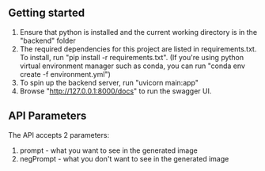## Getting started
1. Ensure that python is installed and the current working directory is in the "backend" folder
2. The required dependencies for this project are listed in requirements.txt. To install, run "pip install -r requirements.txt". (If you're using python virtual environment manager such as conda, you can run "conda env create -f environment.yml")
3. To spin up the backend server, run "uvicorn main:app"
4. Browse "http://127.0.0.1:8000/docs" to run the swagger UI. 

## API Parameters
The API accepts 2 parameters:
1. prompt - what you want to see in the generated image
2. negPrompt - what you don't want to see in the generated image